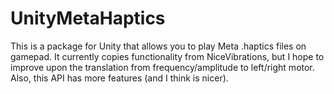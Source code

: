 # UnityMetaHaptics
This is a package for Unity that allows you to play Meta .haptics files on gamepad. It currently copies functionality from NiceVibrations, but I hope to improve upon the translation from frequency/amplitude to left/right motor. Also, this API has more features (and I think is nicer).
